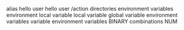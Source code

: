 alias
hello user
hello user
/action
directories
 environment variables
environment
local variable
local variable
global variable
environment variables
variable
environment variables
BINARY
combinations
NUM
